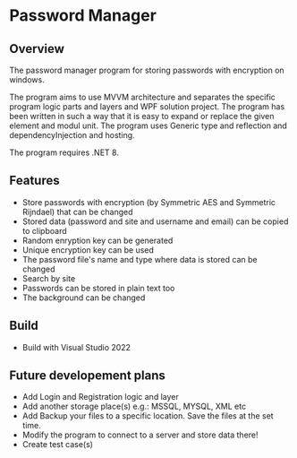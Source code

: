 # Password Manager

## Overview

The password manager program for storing passwords with encryption on windows.

The program aims to use MVVM architecture and separates the specific program logic parts and layers and WPF solution project. The program has been written in such a way that it is easy to expand or replace the given element and modul unit. The program uses Generic type and reflection and dependencyInjection and hosting.

The program requires .NET 8.

## Features

* Store passwords with encryption (by Symmetric AES and Symmetric Rijndael) that can be changed
* Stored data (password and site and username and email) can be copied to clipboard
* Random enryption key can be generated
* Unique encryption key can be used
* The password file's name and type where data is stored can be changed
* Search by site
* Passwords can be stored in plain text too
* The background can be changed

## Build

- Build with Visual Studio 2022

## Future developement plans

* Add Login and Registration logic and layer
* Add another storage place(s) e.g.: MSSQL, MYSQL, XML etc
* Add Backup your files to a specific location. Save the files at the set time.
* Modify the program to connect to a server and store data there!
* Create test case(s)
